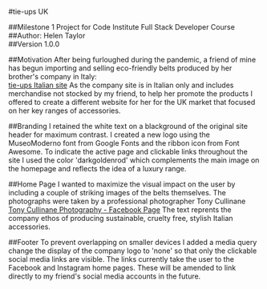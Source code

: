 #tie-ups UK 

##Milestone 1 Project for Code Institute Full Stack Developer Course
##Author: Helen Taylor  
##Version 1.0.0

##Motivation
After being furloughed during the pandemic, a friend of mine has begun importing and selling eco-friendly belts produced by her brother's company in Italy:  
[tie-ups Italian site](https://www.tie-ups.it/?v=1471e3d26b3e)
As the company site is in Italian only and includes merchandise not stocked by my friend, to help her promote the products I offered to create a  different website for her for the UK market that focused on her key ranges of accessories.

##Branding
I retained the white text on a blackground of the original site header for maximum contrast.  I created a new logo using the MuseoModerno font from Google Fonts and the ribbon icon from Font Awesome.
To indicate the active page and clickable links throughout the site I used the color 'darkgoldenrod' which complements the main image on the homepage and reflects the idea of a luxury range. 

##Home Page
I wanted to maximize the visual impact on the user by including a couple of striking images of the belts themselves.
The photographs were taken by a professional photographer Tony Cullinane [Tony Cullinane Photography - Facebook Page](https://www.facebook.com/TonyCullinanePhotography) 
The text reprents the company ethos of producing sustainable, cruelty free, stylish Italian accessories.

##Footer
To prevent overlapping on smaller devices I added a media query change the display of the company logo to 'none' so that only the clickable social media links are visible.
The links currently take the user to the Facebook and Instagram home pages. These will be amended to link directly to my friend's social media accounts in the future.




